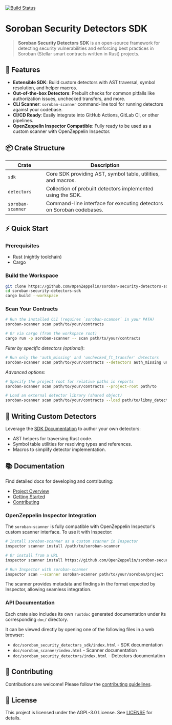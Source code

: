 [![Build Status](https://github.com/OpenZeppelin/soroban-security-detectors-sdk/actions/workflows/build.yml/badge.svg)](https://github.com/OpenZeppelin/soroban-security-detectors-sdk/actions/workflows/build.yml)

# Soroban Security Detectors SDK

> **Soroban Security Detectors SDK** is an open-source framework for detecting security vulnerabilities and enforcing best practices in Soroban (Stellar smart contracts written in Rust) projects.

## 🚀 Features

- **Extensible SDK**: Build custom detectors with AST traversal, symbol resolution, and helper macros.
- **Out-of-the-box Detectors**: Prebuilt checks for common pitfalls like authorization issues, unchecked transfers, and more.
- **CLI Scanner**: `soroban-scanner` command-line tool for running detectors against your codebase.
- **CI/CD Ready**: Easily integrate into GitHub Actions, GitLab CI, or other pipelines.
- **OpenZeppelin Inspector Compatible**: Fully ready to be used as a custom scanner with OpenZeppelin Inspector.

## 📦 Crate Structure

| Crate              | Description                                                             |
| ------------------ | ----------------------------------------------------------------------- |
| `sdk`              | Core SDK providing AST, symbol table, utilities, and macros.            |
| `detectors`        | Collection of prebuilt detectors implemented using the SDK.             |
| `soroban-scanner`  | Command-line interface for executing detectors on Soroban codebases.    |

## ⚡ Quick Start

### Prerequisites

- Rust (nightly toolchain)
- Cargo

### Build the Workspace

```bash
git clone https://github.com/OpenZeppelin/soroban-security-detectors-sdk.git
cd soroban-security-detectors-sdk
cargo build --workspace
```

### Scan Your Contracts

```bash
# Run the installed CLI (requires `soroban-scanner` in your PATH)
soroban-scanner scan path/to/your/contracts

# Or via cargo (from the workspace root)
cargo run -p soroban-scanner -- scan path/to/your/contracts
```

_Filter by specific detectors (optional)_: 

```bash
# Run only the 'auth_missing' and 'unchecked_ft_transfer' detectors
soroban-scanner scan path/to/your/contracts --detectors auth_missing unchecked_ft_transfer
```

_Advanced options_:

```bash
# Specify the project root for relative paths in reports
soroban-scanner scan path/to/your/contracts --project-root path/to

# Load an external detector library (shared object)
soroban-scanner scan path/to/your/contracts --load path/to/libmy_detector.so
```

## 📝 Writing Custom Detectors

Leverage the [SDK Documentation](docs/overview.md) to author your own detectors:

- AST helpers for traversing Rust code.
- Symbol table utilities for resolving types and references.
- Macros to simplify detector implementation.

## 📚 Documentation

Find detailed docs for developing and contributing:

- [Project Overview](docs/overview.md)
- [Getting Started](docs/getting_started.md)
- [Contributing](docs/contributing.md)

### OpenZeppelin Inspector Integration

The `soroban-scanner` is fully compatible with OpenZeppelin Inspector's custom scanner interface. To use it with Inspector:

```bash
# Install soroban-scanner as a custom scanner in Inspector
inspector scanner install /path/to/soroban-scanner

# Or install from a URL
inspector scanner install https://github.com/OpenZeppelin/soroban-security-detectors-sdk/releases/latest/download/soroban-scanner-<os>-latest-v<version>.zip

# Run Inspector with soroban-scanner
inspector scan --scanner soroban-scanner path/to/your/soroban/project
```

The scanner provides metadata and findings in the format expected by Inspector, allowing seamless integration.

### API Documentation

Each crate also includes its own `rustdoc` generated documentation under its corresponding `doc/` directory.

It can be viewed directly by opening one of the following files in a web browser:

- `doc/soroban_security_detectors_sdk/index.html` - SDK documentation
- `doc/soroban_scanner/index.html` - Scanner documentation
- `doc/soroban_security_detectors/index.html` - Detectors documentation

## 🤝 Contributing

Contributions are welcome! Please follow the [contributing guidelines](docs/contributing.md).

## 📄 License

This project is licensed under the AGPL-3.0 License. See [LICENSE](LICENSE) for details.
